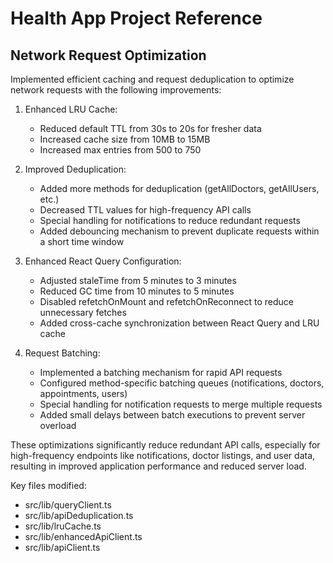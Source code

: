 # Health App Project Reference

## Network Request Optimization

Implemented efficient caching and request deduplication to optimize network requests with the following improvements:

1. Enhanced LRU Cache:
   - Reduced default TTL from 30s to 20s for fresher data
   - Increased cache size from 10MB to 15MB
   - Increased max entries from 500 to 750

2. Improved Deduplication:
   - Added more methods for deduplication (getAllDoctors, getAllUsers, etc.)
   - Decreased TTL values for high-frequency API calls
   - Special handling for notifications to reduce redundant requests
   - Added debouncing mechanism to prevent duplicate requests within a short time window

3. Enhanced React Query Configuration:
   - Adjusted staleTime from 5 minutes to 3 minutes
   - Reduced GC time from 10 minutes to 5 minutes 
   - Disabled refetchOnMount and refetchOnReconnect to reduce unnecessary fetches
   - Added cross-cache synchronization between React Query and LRU cache

4. Request Batching:
   - Implemented a batching mechanism for rapid API requests
   - Configured method-specific batching queues (notifications, doctors, appointments, users)
   - Special handling for notification requests to merge multiple requests
   - Added small delays between batch executions to prevent server overload

These optimizations significantly reduce redundant API calls, especially for high-frequency endpoints like notifications, doctor listings, and user data, resulting in improved application performance and reduced server load.

Key files modified:
- src/lib/queryClient.ts
- src/lib/apiDeduplication.ts 
- src/lib/lruCache.ts
- src/lib/enhancedApiClient.ts
- src/lib/apiClient.ts 